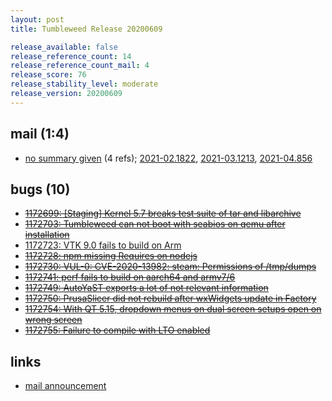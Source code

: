 ```yaml
---
layout: post
title: Tumbleweed Release 20200609

release_available: false
release_reference_count: 14
release_reference_count_mail: 4
release_score: 76
release_stability_level: moderate
release_version: 20200609
---
```


## mail (1:4)

- [no summary given](https://github.com/boombatower/tumbleweed-review/issues/10) (4 refs); [2021-02.1822](https://github.com/boombatower/tumbleweed-review/issues/10), [2021-03.1213](https://github.com/boombatower/tumbleweed-review/issues/10), [2021-04.856](https://github.com/boombatower/tumbleweed-review/issues/10)

## bugs (10)

<!--more-->

- ~~[1172699: \[Staging\] Kernel 5.7 breaks test suite of tar and libarchive](https://bugzilla.opensuse.org/show_bug.cgi?id=1172699)~~
- ~~[1172703: Tumbleweed can not boot with seabios on qemu after installation](https://bugzilla.opensuse.org/show_bug.cgi?id=1172703)~~
- [1172723: VTK 9.0 fails to build on Arm](https://bugzilla.opensuse.org/show_bug.cgi?id=1172723)
- ~~[1172728: npm missing Requires on nodejs](https://bugzilla.opensuse.org/show_bug.cgi?id=1172728)~~
- ~~[1172730: VUL-0: CVE-2020-13982: steam:  Permissions of /tmp/dumps](https://bugzilla.opensuse.org/show_bug.cgi?id=1172730)~~
- ~~[1172741: perf fails to build on aarch64 and armv7/6](https://bugzilla.opensuse.org/show_bug.cgi?id=1172741)~~
- ~~[1172749: AutoYaST exports a lot of not relevant information](https://bugzilla.opensuse.org/show_bug.cgi?id=1172749)~~
- ~~[1172750: PrusaSlicer did not rebuild after wxWidgets update in Factory](https://bugzilla.opensuse.org/show_bug.cgi?id=1172750)~~
- ~~[1172754: With QT 5.15, dropdown menus on dual screen setups open on wrong screen](https://bugzilla.opensuse.org/show_bug.cgi?id=1172754)~~
- ~~[1172755: Failure to compile with LTO enabled](https://bugzilla.opensuse.org/show_bug.cgi?id=1172755)~~



## links

- [mail announcement](https://github.com/boombatower/tumbleweed-review/issues/10)

